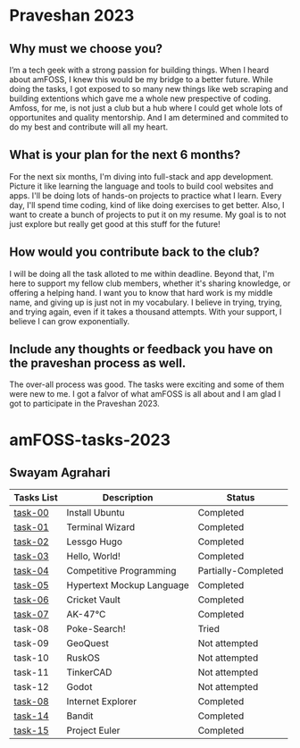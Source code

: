 # Praveshan 2023

## Why must we choose you?

I’m a tech geek with a strong passion for building things. When I heard about amFOSS, I knew this would be my bridge to a better future. While doing the tasks, I got exposed to so many new things like web scraping and building extentions which gave me a whole new prespective of coding. Amfoss, for me, is not just a club but a hub where I could get whole lots of opportunites and quality mentorship. And I am determined and commited to do my best and contribute will all my heart.

## What is your plan for the next 6 months?
	
For the next six months, I'm diving into full-stack and app development. Picture it like learning the language and tools to build cool websites and apps. I'll be doing lots of hands-on projects to practice what I learn. Every day, I'll spend time coding, kind of like doing exercises to get better. Also, I want to create a bunch of projects to put it on my resume. My goal is to not just explore but really get good at this stuff for the future!

## How would you contribute back to the club?

I will be doing all the task alloted to me within deadline. Beyond that, I'm here to support my fellow club members, whether it's sharing knowledge, or offering a helping hand. I want you to know that hard work is my middle name, and giving up is just not in my vocabulary. I believe in trying, trying, and trying again, even if it takes a thousand attempts. With your support, I believe I can grow exponentially.

## Include any thoughts or feedback you have on the praveshan process as well.
The over-all process was good. The tasks were exciting and some of them were new to me. I got a falvor of what amFOSS is all about and I am glad I got to participate in the Praveshan 2023.



# amFOSS-tasks-2023
## Swayam Agrahari

**Tasks List**|**Description**|**Status**
--------------|---------------|---------------
[task-00](https://github.com/swayam-agrahari/amfoss-tasks/tree/master/task-00)|Install Ubuntu|Completed
[task-01](https://github.com/swayam-agrahari/amfoss-tasks/tree/master/task-01)|Terminal Wizard|Completed
[task-02](https://github.com/swayam-agrahari/amfoss-tasks/tree/master/task-02)|Lessgo Hugo|Completed
[task-03](https://github.com/swayam-agrahari/amfoss-tasks/tree/master/task-03)|Hello, World!|Completed
[task-04](https://github.com/swayam-agrahari/amfoss-tasks/tree/master/task-04)|Competitive Programming|Partially-Completed
[task-05](https://github.com/swayam-agrahari/amfoss-tasks/tree/master/task-05)|Hypertext Mockup Language|Completed
[task-06](https://github.com/swayam-agrahari/amfoss-tasks/tree/master/task-06)|Cricket Vault|Completed
[task-07](https://github.com/swayam-agrahari/amfoss-tasks/tree/master/task-07)|AK-47℃|Completed
task-08|Poke-Search!|Tried
task-09|GeoQuest|Not attempted
task-10|RuskOS|Not attempted
task-11|TinkerCAD|Not attempted
task-12|Godot|Not attempted
[task-08](https://github.com/swayam-agrahari/amfoss-tasks/tree/master/task-13)|Internet Explorer|Completed
[task-14](https://github.com/swayam-agrahari/amfoss-tasks/tree/master/task-14)|Bandit|Completed
[task-15](https://github.com/swayam-agrahari/amfoss-tasks/tree/master/task-15)|Project Euler|Completed

